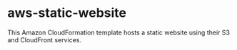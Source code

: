 # aws-static-website

This Amazon CloudFormation template hosts a static website using their S3 and CloudFront services.
